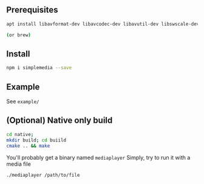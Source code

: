 ## Prerequisites
```bash
apt install libavformat-dev libavcodec-dev libavutil-dev libswscale-dev libsdl2-dev

(or brew)
```

## Install
```bash
npm i simplemedia --save
```

## Example
See `example/`


## (Optional) Native only build
```bash
cd native;
mkdir build; cd buiild
cmake .. && make
```
You'll probably get a binary named `mediaplayer`
Simply, try to run it with a media file
```bash
./mediaplayer /path/to/file
```